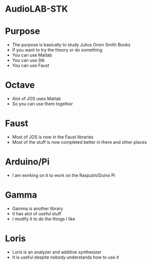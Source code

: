 # AudioLAB-STK


# Purpose
* The purpose is basically to study Julius Orion Smith Books
* If you want to try the theory or do something
* You can use Matlab
* You can use Stk
* You can use Faust

# Octave
* Alot of JOS uses Matlab
* So you can use them togethor

# Faust
* Most of JOS is now in the Faust libraries
* Most of the stuff is now completed better in there and other places

# Arduino/Pi
* I am working on it to work on the Rasputin/Duino Pi 

# Gamma
* Gamma is another library
* It has alot of useful stuff
* I modify it to do the things I like

# Loris
* Loris is an analyzer and additive synthesizer
* It is useful despite nobody understands how to use it
